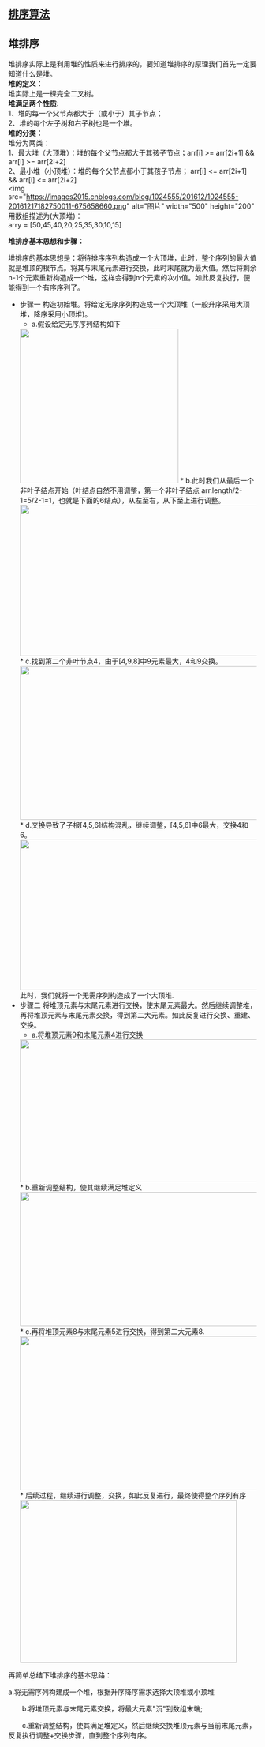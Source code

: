 

## [排序算法](https://github.com/Choven-Meng/Algorithms/tree/master/sortAlgorithm/BubbleSort)


## 堆排序

堆排序实际上是利用堆的性质来进行排序的，要知道堆排序的原理我们首先一定要知道什么是堆。    
**堆的定义：**    
堆实际上是一棵完全二叉树。     
**堆满足两个性质:**   
1、堆的每一个父节点都大于（或小于）其子节点；    
2、堆的每个左子树和右子树也是一个堆。    
**堆的分类：**     
堆分为两类：     
1、最大堆（大顶堆）：堆的每个父节点都大于其孩子节点；arr[i] >= arr[2i+1] && arr[i] >= arr[2i+2]        
2、最小堆（小顶堆）：堆的每个父节点都小于其孩子节点；   arr[i] <= arr[2i+1] && arr[i] <= arr[2i+2]  
<img src="https://images2015.cnblogs.com/blog/1024555/201612/1024555-20161217182750011-675658660.png" alt="图片" width="500" height="200"   
用数组描述为(大顶堆)：  
arry = [50,45,40,20,25,35,30,10,15]  

**堆排序基本思想和步骤：**

堆排序的基本思想是：将待排序序列构造成一个大顶堆，此时，整个序列的最大值就是堆顶的根节点。将其与末尾元素进行交换，此时末尾就为最大值。然后将剩余n-1个元素重新构造成一个堆，这样会得到n个元素的次小值。如此反复执行，便能得到一个有序序列了。    
* 步骤一 构造初始堆。将给定无序序列构造成一个大顶堆（一般升序采用大顶堆，降序采用小顶堆)。   
  * a.假设给定无序序列结构如下     
  <img src="https://images2015.cnblogs.com/blog/1024555/201612/1024555-20161217192038651-934327647.png" alt="" width="321" height="313">  
  * b.此时我们从最后一个非叶子结点开始（叶结点自然不用调整，第一个非叶子结点 arr.length/2-1=5/2-1=1，也就是下面的6结点），从左至右，从下至上进行调整。     
  <img src="https://images2015.cnblogs.com/blog/1024555/201612/1024555-20161217192209433-270379236.png" alt="" width="697" height="306">  
  * c.找到第二个非叶节点4，由于[4,9,8]中9元素最大，4和9交换。      
  <img src="https://images2015.cnblogs.com/blog/1024555/201612/1024555-20161217192854636-1823585260.png" alt="" width="700" height="312">      
  * d.交换导致了子根[4,5,6]结构混乱，继续调整，[4,5,6]中6最大，交换4和6。   
  <img src="https://images2015.cnblogs.com/blog/1024555/201612/1024555-20161217193347886-1142194411.png" alt="" width="747" height="305">      
  此时，我们就将一个无需序列构造成了一个大顶堆.      
* 步骤二 将堆顶元素与末尾元素进行交换，使末尾元素最大。然后继续调整堆，再将堆顶元素与末尾元素交换，得到第二大元素。如此反复进行交换、重建、交换。     
  * a.将堆顶元素9和末尾元素4进行交换  
  <img src="https://images2015.cnblogs.com/blog/1024555/201612/1024555-20161217194207620-1455153342.png" alt="" width="739" height="289">     
  * b.重新调整结构，使其继续满足堆定义    
  <img src="https://images2015.cnblogs.com/blog/1024555/201612/1024555-20161218153110495-1280388728.png" alt="" width="722" height="272">     
  * c.再将堆顶元素8与末尾元素5进行交换，得到第二大元素8.   
  <img src="https://images2015.cnblogs.com/blog/1024555/201612/1024555-20161218152929339-1114983222.png" alt="" width="749" height="312">      
  * 后续过程，继续进行调整，交换，如此反复进行，最终使得整个序列有序   
  <img src="https://images2015.cnblogs.com/blog/1024555/201612/1024555-20161218152348229-935654830.png" alt="" width="439" height="330">  
再简单总结下堆排序的基本思路：

   a.将无需序列构建成一个堆，根据升序降序需求选择大顶堆或小顶堆
   
　　b.将堆顶元素与末尾元素交换，将最大元素"沉"到数组末端;
  
　　c.重新调整结构，使其满足堆定义，然后继续交换堆顶元素与当前末尾元素，反复执行调整+交换步骤，直到整个序列有序。
